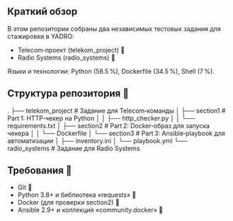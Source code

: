 ## Краткий обзор

В этом репозитории собраны два независимых тестовых задания для стажировки в YADRO:

- Telecom‑проект (telekom_project) 🚀
- Radio Systems (radio_systems) 🎯

Языки и технологии: Python (58.5 %), Dockerfile (34.5 %), Shell (7 %).

## Структура репозитория 📂 

.
├── telekom_project       # Задание для Telecom‑команды
│   ├── section1          # Part 1: HTTP‑чекер на Python
│   │   ├── http_checker.py
│   │   └── requirements.txt
│   ├── section2          # Part 2: Docker‑образ для запуска чекера
│   │   └── Dockerfile
│   └── section3          # Part 3: Ansible‑playbook для автоматизации
│       ├── inventory.ini
│       └── playbook.yml
└── radio_systems         # Задание для Radio Systems

## Требования 🔧

- Git 📜
- Python 3.8+ и библиотека «requests» 🐍
- Docker (для проверки section2) 🐳
- Ansible 2.9+ и коллекция «community.docker» 🤖
